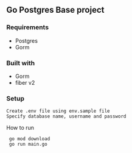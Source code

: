 ## Go Postgres Base project

### Requirements
- Postgres
- Gorm

### Built with
- Gorm
- fiber v2

### Setup 
```
Create .env file using env.sample file
Specify database name, username and password
```

How to run
```
 go mod download
 go run main.go
```
